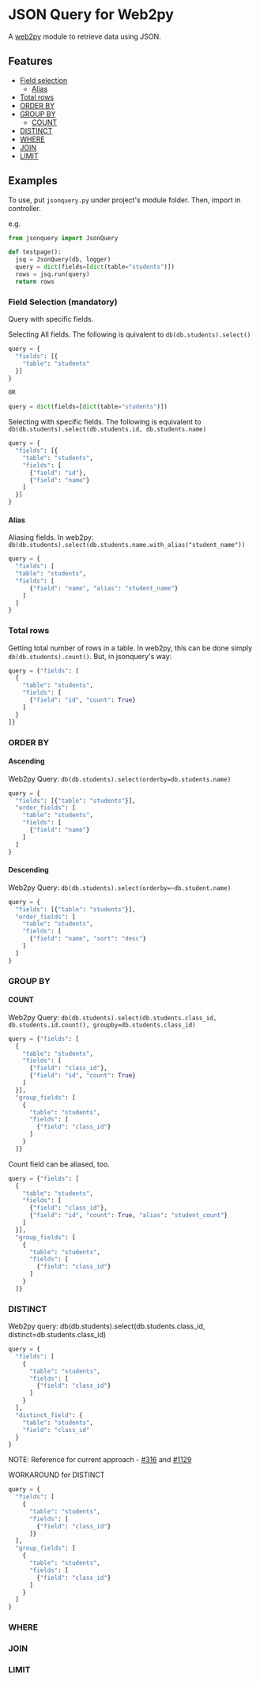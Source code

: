 # JSON Query for Web2py

A [web2py](http://www.web2py.com) module to retrieve data using JSON.

## Features

* [Field selection](#field-selection)
  * [Alias](#alias)
* [Total rows](#total-rows)
* [ORDER BY](#order-by)
* [GROUP BY](#group-by)
  * [COUNT](#count)
* [DISTINCT](#distinct)
* [WHERE](#where)
* [JOIN](#join)
* [LIMIT](#limit)

## Examples

To use, put `jsonquery.py` under project's module folder. Then, import in
controller.

e.g.

``` python
from jsonquery import JsonQuery

def testpage():
  jsq = JsonQuery(db, logger)
  query = dict(fields=[dict(table="students")])
  rows = jsq.run(query)
  return rows
```

### Field Selection (mandatory)

Query with specific fields.

Selecting All fields. The following is quivalent to `db(db.students).select()`

```python
query = {
  "fields": [{
    "table": "students"
  }]
}

OR

query = dict(fields=[dict(table="students")])
```

Selecting with specific fields. The following is equivalent to `db(db.students).select(db.students.id, db.students.name)`

```python
query = {
  "fields": [{
    "table": "students",
    "fields": [
      {"field": "id"},
      {"field": "name"}
    ]
  }]
}
```

#### Alias

Aliasing fields. In web2py: `db(db.students).select(db.students.name.with_alias("student_name"))`

```python
query = {
  "fields": [
  "table": "students",
  "fields": [
      {"field": "name", "alias": "student_name"}
    ]
  ]
}
```

### Total rows

Getting total number of rows in a table. In web2py, this can be done simply `db(db.students).count()`.
But, in jsonquery's way:
```python
query = {"fields": [
  {
    "table": "students",
    "fields": [
      {"field": "id", "count": True}
    ]
  }
]}
```

### ORDER BY

#### Ascending

Web2py Query: `db(db.students).select(orderby=db.students.name)`

```python
query = {
  "fields": [{"table": "students"}],
  "order_fields": [
    "table": "students",
    "fields": [
      {"field": "name"}
    ]
  ]
}
```

#### Descending

Web2py Query: `db(db.students).select(orderby=~db.student.name)`
```python
query = {
  "fields": [{"table": "students"}],
  "order_fields": [
    "table": "students",
    "fields": [
      {"field": "name", "sort": "desc"}
    ]
  ]
}
```

### GROUP BY

#### COUNT

Web2py Query: `db(db.students).select(db.students.class_id, db.students.id.count(), groupby=db.students.class_id)`
```python
query = {"fields": [
  {
    "table": "students",
    "fields": [
      {"field": "class_id"},
      {"field": "id", "count": True}
    ]
  }],
  "group_fields": [
    {
      "table": "students",
      "fields": [
        {"field": "class_id"}
      ]
    }
  ]}
```

Count field can be aliased, too.
```python
query = {"fields": [
  {
    "table": "students",
    "fields": [
      {"field": "class_id"},
      {"field": "id", "count": True, "alias": "student_count"}
    ]
  }],
  "group_fields": [
    {
      "table": "students",
      "fields": [
        {"field": "class_id"}
      ]
    }
  ]}
```

### DISTINCT

Web2py query: db(db.students).select(db.students.class_id, distinct=db.students.class_id)
```python
query = {
  "fields": [
    {
      "table": "students",
      "fields": [
        {"field": "class_id"}
      ]
    }
  ],
  "distinct_field": {
    "table": "students",
    "field": "class_id"
  }
}
```
NOTE: Reference for current approach - [#316](https://github.com/web2py/pydal/issues/316) and [#1129](https://github.com/web2py/web2py/issues/1129)

WORKAROUND for DISTINCT

```python
query = {
  "fields": [
    {
      "table": "students",
      "fields": [
        {"field": "class_id"}
      ]}
  ],
  "group_fields": [
    {
      "table": "students",
      "fields": [
        {"field": "class_id"}
      ]
    }
  ]
}
```

### WHERE

### JOIN

### LIMIT

